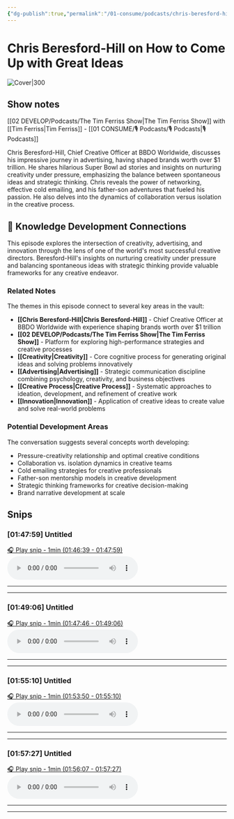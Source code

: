 ```yaml
---
{"dg-publish":true,"permalink":"/01-consume/podcasts/chris-beresford-hill-on-how-to-come-up-with-great-ideas/","title":"Chris Beresford-Hill on How to Come Up with Great Ideas","tags":["podcasts","creativity","advertising","innovation","branding","creative-process"]}
---
```


# Chris Beresford-Hill on How to Come Up with Great Ideas

![Cover|300](https://wsrv.nl/?url=https%3A%2F%2Fcontent.production.cdn.art19.com%2Fimages%2F69%2F10%2F10%2Ffb%2F691010fb-625e-4abe-993c-a57228b28dbe%2F91cb53ae0d5dbb379b9dffecf0a772593891d0d09bbe6d90ee746edbdb79e3ec75584f2ceb8260e9f675a90c05419b9b99842a76905b686f0f51c1a9d3e227ab.jpeg&w=300&h=300)

## Show notes

 [[02 DEVELOP/Podcasts/The Tim Ferriss Show\|The Tim Ferriss Show]] with [[Tim Ferriss\|Tim Ferriss]]  - [[01 CONSUME/🎙️ Podcasts/🎙️ Podcasts\|🎙️ Podcasts]]

Chris Beresford-Hill, Chief Creative Officer at BBDO Worldwide, discusses his impressive journey in advertising, having shaped brands worth over $1 trillion. He shares hilarious Super Bowl ad stories and insights on nurturing creativity under pressure, emphasizing the balance between spontaneous ideas and strategic thinking. Chris reveals the power of networking, effective cold emailing, and his father-son adventures that fueled his passion. He also delves into the dynamics of collaboration versus isolation in the creative process.

## 🧠 Knowledge Development Connections

This episode explores the intersection of creativity, advertising, and innovation through the lens of one of the world's most successful creative directors. Beresford-Hill's insights on nurturing creativity under pressure and balancing spontaneous ideas with strategic thinking provide valuable frameworks for any creative endeavor.

### Related Notes

The themes in this episode connect to several key areas in the vault:

- **[[Chris Beresford-Hill\|Chris Beresford-Hill]]** - Chief Creative Officer at BBDO Worldwide with experience shaping brands worth over $1 trillion
- **[[02 DEVELOP/Podcasts/The Tim Ferriss Show\|The Tim Ferriss Show]]** - Platform for exploring high-performance strategies and creative processes
- **[[Creativity\|Creativity]]** - Core cognitive process for generating original ideas and solving problems innovatively
- **[[Advertising\|Advertising]]** - Strategic communication discipline combining psychology, creativity, and business objectives
- **[[Creative Process\|Creative Process]]** - Systematic approaches to ideation, development, and refinement of creative work
- **[[Innovation\|Innovation]]** - Application of creative ideas to create value and solve real-world problems

### Potential Development Areas

The conversation suggests several concepts worth developing:
- Pressure-creativity relationship and optimal creative conditions
- Collaboration vs. isolation dynamics in creative teams
- Cold emailing strategies for creative professionals
- Father-son mentorship models in creative development
- Strategic thinking frameworks for creative decision-making
- Brand narrative development at scale

## Snips


### [01:47:59] Untitled


[🎧 Play snip - 1min️ (01:46:39 - 01:47:59)](https://share.snipd.com/snip/6b1363a3-4bb8-4170-bb69-c7273f85f734)
<audio controls> <source src="https://rss.art19.com/episodes/5d439c6c-f8d9-4d70-9dc5-5cb108d8b515.mp3?rss_browser=BAhJIgpTbmlwZAY6BkVU--7de01baece82063bda1cca2dc0d698735fdbe34a#t=01:46:39,01:47:59"> </audio>




---




---


### [01:49:06] Untitled


[🎧 Play snip - 1min️ (01:47:46 - 01:49:06)](https://share.snipd.com/snip/06b4505b-4b7b-49d4-9470-b7e0f85fe2cf)
<audio controls> <source src="https://rss.art19.com/episodes/5d439c6c-f8d9-4d70-9dc5-5cb108d8b515.mp3?rss_browser=BAhJIgpTbmlwZAY6BkVU--7de01baece82063bda1cca2dc0d698735fdbe34a#t=01:47:46,01:49:06"> </audio>




---




---


### [01:55:10] Untitled


[🎧 Play snip - 1min️ (01:53:50 - 01:55:10)](https://share.snipd.com/snip/9324fa9a-fa83-490b-b1ce-79726fe7de6c)
<audio controls> <source src="https://rss.art19.com/episodes/5d439c6c-f8d9-4d70-9dc5-5cb108d8b515.mp3?rss_browser=BAhJIgpTbmlwZAY6BkVU--7de01baece82063bda1cca2dc0d698735fdbe34a#t=01:53:50,01:55:10"> </audio>




---




---


### [01:57:27] Untitled


[🎧 Play snip - 1min️ (01:56:07 - 01:57:27)](https://share.snipd.com/snip/8bfadd98-57c8-4f31-8a6c-c5388a31d962)
<audio controls> <source src="https://rss.art19.com/episodes/5d439c6c-f8d9-4d70-9dc5-5cb108d8b515.mp3?rss_browser=BAhJIgpTbmlwZAY6BkVU--7de01baece82063bda1cca2dc0d698735fdbe34a#t=01:56:07,01:57:27"> </audio>




---




---